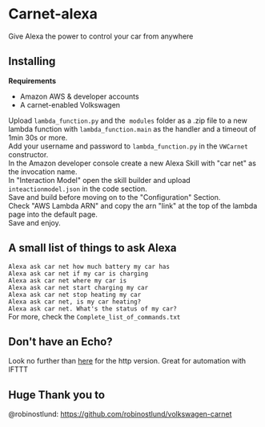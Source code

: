 # Carnet-alexa
Give Alexa the power to control your car from anywhere

## Installing
**Requirements**
* Amazon AWS & developer accounts
* A carnet-enabled Volkswagen

Upload `lambda_function.py` and the  `modules` folder as a .zip file to a new lambda function with `lambda_function.main` as the handler and a timeout of 1min 30s or more.<br>
Add your username and password to `lambda_function.py` in the `VWCarnet` constructor.<br>
In the Amazon developer console create a new Alexa Skill with "car net" as the invocation name.<br>
In "Interaction Model" open the skill builder and upload `inteactionmodel.json` in the code section.<br>
Save and build before moving on to the "Configuration" Section.<br>
Check "AWS Lambda ARN" and copy the arn "link" at the top of the lambda page into the default page.<br>
Save and enjoy.

## A small list of things to ask Alexa
`Alexa ask car net how much battery my car has`<br>
`Alexa ask car net if my car is charging`<br>
`Alexa ask car net where my car is`<br>
`Alexa ask car net start charging my car`<br>
`Alexa ask car net stop heating my car`<br>
`Alexa ask car net, is my car heating?`<br>
`Alexa ask car net. What's the status of my car?`<br>
For more, check the `Complete_list_of_commands.txt`

## Don't have an Echo?
Look no further than [here](https://github.com/Strosel/Carnet_http) for the http version. Great for automation with IFTTT

## Huge Thank you to
@robinostlund: https://github.com/robinostlund/volkswagen-carnet

